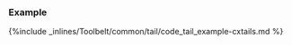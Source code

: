<!-- usedin: [ _legacy_docker/Toolbelt] - post: -->


### Example

{%include _inlines/Toolbelt/common/tail/code_tail_example-cxtails.md %}
